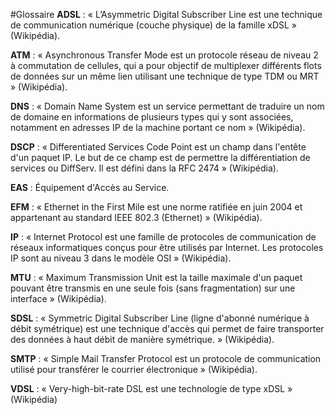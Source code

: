 #Glossaire
**ADSL** : « L’Asymmetric Digital Subscriber Line est une technique de communication numérique
(couche physique) de la famille xDSL » (Wikipédia).

**ATM** : « Asynchronous Transfer Mode est un protocole réseau de niveau 2 à commutation de
cellules, qui a pour objectif de multiplexer différents flots de données sur un même lien utilisant une
technique de type TDM ou MRT » (Wikipédia).

**DNS** : « Domain Name System est un service permettant de traduire un nom de domaine en
informations de plusieurs types qui y sont associées, notamment en adresses IP de la machine
portant ce nom » (Wikipédia).

**DSCP** : « Differentiated Services Code Point est un champ dans l'entête d'un paquet IP. Le but de ce
champ est de permettre la différentiation de services ou DiffServ. Il est défini dans la RFC 2474 »
(Wikipédia).

**EAS** : Équipement d'Accès au Service.

**EFM** : « Ethernet in the First Mile est une norme ratifiée en juin 2004 et appartenant au standard
IEEE 802.3 (Ethernet) » (Wikipédia).

**IP** : « Internet Protocol est une famille de protocoles de communication de réseaux informatiques
conçus pour être utilisés par Internet. Les protocoles IP sont au niveau 3 dans le modèle OSI »
(Wikipédia).

**MTU** : « Maximum Transmission Unit est la taille maximale d'un paquet pouvant être transmis en une
seule fois (sans fragmentation) sur une interface » (Wikipédia).

**SDSL** : « Symmetric Digital Subscriber Line (ligne d'abonné numérique à débit symétrique) est une
technique d'accès qui permet de faire transporter des données à haut débit de manière symétrique. »
(Wikipédia).

**SMTP** : « Simple Mail Transfer Protocol est un protocole de communication utilisé pour transférer le
courrier électronique » (Wikipédia).

**VDSL** : « Very-high-bit-rate DSL est une technologie de type xDSL » (Wikipédia)